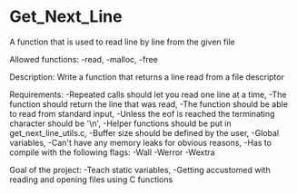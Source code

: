 # Get_Next_Line
A function that is used to read line by line from the given file

Allowed functions:
	-read,
	-malloc,
	-free

Description:
	Write a function that returns a line read from a file descriptor

Requirements:
	-Repeated calls should let you read one line at a time,
	-The function should return the line that was read,
	-The function should be able to read from standard input,
	-Unless the eof is reached the terminating character should be '\n',
	-Helper functions should be put in get_next_line_utils.c,
	-Buffer size should be defined by the user,
	-Global variables,
	-Can't have any memory leaks for obvious reasons,
	-Has to compile with the following flags: -Wall -Werror -Wextra

Goal of the project:
	-Teach static variables,
	-Getting accustomed with reading and opening files using C functions
